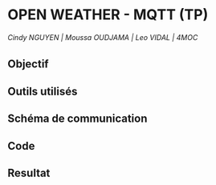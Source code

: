 # OPEN WEATHER - MQTT (TP)
###### Cindy NGUYEN | Moussa OUDJAMA | Leo VIDAL | 4MOC

## Objectif 

## Outils utilisés 

## Schéma de communication

## Code

## Resultat
